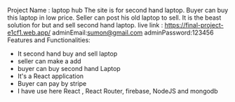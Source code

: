 Project Name : laptop hub
The site is for second hand laptop. Buyer can buy this laptop in low price. Seller can post his old laptop to sell. It is the beast solution for but and sell second hand laptop.
live link : https://final-project-e1cf1.web.app/
adminEmail:sumon@gmail.com
adminPassword:123456
Features and Functionalities:

- It second hand buy and sell laptop
- seller can make a add
- buyer can buy second hand Laptop
- It's a React application
- Buyer can pay by stripe
- I have use here React , React Router, firebase, NodeJS and mongodb